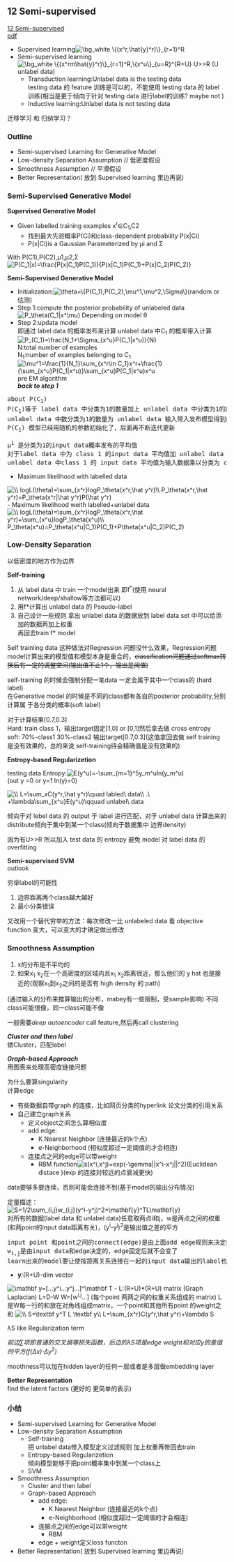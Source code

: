 ## 12 Semi-supervised
[12 Semi-supervised](https://www.youtube.com/watch?v=fX_guE7JNnY&list=PLJV_el3uVTsPy9oCRY30oBPNLCo89yu49&index=21)  
[pdf](http://speech.ee.ntu.edu.tw/~tlkagk/courses/ML_2016/Lecture/semi%20(v3).pdf)

- Supervised learning<img src="https://latex.codecogs.com/gif.image?\dpi{110}&space;\bg_white&space;\{(x^r,\hat{y}^r)\}_{r=1}^R&space;" title="\bg_white \{(x^r,\hat{y}^r)\}_{r=1}^R " />
- Semi-supervised learning<img src="https://latex.codecogs.com/gif.image?\dpi{110}&space;\bg_white&space;\{(x^rm\hat{y}^r)\}_{r=1}^R,\{x^u\}_{u=R}^{R&plus;U}" title="\bg_white \{(x^rm\hat{y}^r)\}_{r=1}^R,\{x^u\}_{u=R}^{R+U}" /> U>>R (U unlabel data)  
  - Transduction learning:Unlabel data is the testing data  
    testing data 的 feature 训练是可以的，不能使用 testing data 的 label 训练(相当是更于倾向于针对 testing data 进行label的训练? maybe not )
  - Inductive learning:Unlabel data is not testing data

迁移学习 和 归纳学习？

### Outline
- Semi-supervised Learning for Generative Model
- Low-density Separation Assumption // 低密度假设
- Smoothness Assumption // 平滑假设 
- Better Representation( 放到 Supervised learning 里边再说)

### Semi-Supervised Generative Model
**Supervised Generative Model**
- Given labelled training examples x<sup>r</sup>&isin;C<sub>1</sub>,C</sub>2</sub>
  - 找到最大先验概率P(C</sub>i</sub>)和class-dependent probability P(x|C</sub>i</sub>)
  - P(x|C</sub>i</sub>)is a Gaussian Parameterized by &mu;</sup>i</sup> and &Sigma;

With P(C</sub>1</sub>),P(C</sub>2</sub>),&mu;</sup>1</sup>,&mu;</sup>2</sup>,&Sigma;  
<img src="https://latex.codecogs.com/gif.latex?\bg_white&space;P(C_1|x)=\frac{P(x|C_1)P(C_1)}{P(x|C_1)P(C_1)&plus;P(x|C_2)P(C_2)}" title="P(C_1|x)=\frac{P(x|C_1)P(C_1)}{P(x|C_1)P(C_1)+P(x|C_2)P(C_2)}" />

**Semi-Supervised Generative Model**
- Initialization:<img src="https://latex.codecogs.com/gif.latex?\bg_white&space;\theta=\{P(C_1),P(C_2),\mu^1,\mu^2,\Sigma\}" title="\theta=\{P(C_1),P(C_2),\mu^1,\mu^2,\Sigma\}" />(random or 估测)
- Step 1:compute the posterior probability of unlabeled data  
  <img src="https://latex.codecogs.com/gif.latex?\bg_white&space;P_\theta(C_1|x^\mu)" title="P_\theta(C_1|x^\mu)" /> Depending on model &theta;
- Step 2:updata model  
  即通过 label data 的概率发布来计算 unlabel data 中C<sub>1</sub> 的概率带入计算
  <img src="https://latex.codecogs.com/gif.latex?\bg_white&space;P_(C_1)=\frac{N_1&plus;\Sigma_{x^u}P(C_1|x^u)}{N}" title="P_(C_1)=\frac{N_1+\Sigma_{x^u}P(C_1|x^u)}{N}" />  
  N:total number of examples  
  N<sub>1</sub>:number of examples belonging to C<sub>1</sub>  
  <img src="https://latex.codecogs.com/gif.latex?\bg_white&space;\mu^1=\frac{1}{N_1}\sum_{x^r\in&space;C_1}x^r&plus;\frac{1}{\sum_{x^u}P(C_1|x^u)}\sum_{x^u}P(C_1|x^u)x^u" title="\mu^1=\frac{1}{N_1}\sum_{x^r\in C_1}x^r+\frac{1}{\sum_{x^u}P(C_1|x^u)}\sum_{x^u}P(C_1|x^u)x^u" />  
  pre EM algorithm  
  ***back to step 1*** 

<pre>
about P(C<sub>1</sub>)
P(C<sub>1</sub>)等于 label data 中分类为1的数量加上 unlabel data 中分类为1的数量 除以总数。
unlabel data 中数分类为1的数量为 unlabel data 输入带入发布模型得到的概率
P(C<sub>1</sub>) 模型已经用随机的参数初始化了，后面再不断迭代更新

&mu;<sup>1</sup> 是分类为1的input data概率发布的平均值
对于label data 中为 class 1 的input data 平均值加 unlabel data 中class 1 的 input data 平均值
unlabel data 中class 1 的 input data 平均值为输入数据乘以分类为 class 1 的期望，除以unlabel data 中class 1数量
</pre>

- Maximum likelihood with labelled data  
<img src="https://latex.codecogs.com/gif.latex?\bg_white&space;\\&space;logL(\theta)=\sum_{x^r}logP_\theta(x^r,\hat&space;y^r)\\&space;P_\theta(x^r,\hat&space;y^r)=P_\theta(x^r|\hat&space;y^r)P(\hat&space;y^r)" title="\\ logL(\theta)=\sum_{x^r}logP_\theta(x^r,\hat y^r)\\ P_\theta(x^r,\hat y^r)=P_\theta(x^r|\hat y^r)P(\hat y^r)" />
- Maximum likelihood weith labelled+unlabel data  
<img src="https://latex.codecogs.com/gif.latex?\bg_white&space;\\&space;logL(\theta)=\sum_{x^r}logP_\theta(x^r,\hat&space;y^r)&plus;\sum_{x^u}logP_\theta(x^u)\\&space;P_\theta(x^u)=P_\theta(x^u|C_1)P(C_1)&plus;P\theta(x^u|C_2)P(C_2)" title="\\ logL(\theta)=\sum_{x^r}logP_\theta(x^r,\hat y^r)+\sum_{x^u}logP_\theta(x^u)\\ P_\theta(x^u)=P_\theta(x^u|C_1)P(C_1)+P\theta(x^u|C_2)P(C_2)" />

### Low-Density Separation
以低密度的地方作为边界

**Self-training**  
1. 从 label data 中 train 一个model出来 即f<sup>*</sup>(使用 neural network/deep/shallow等方法都可以)
2. 用f<aup>*</sup>计算出 unlabel data 的 Pseudo-label
3. 自己设计一些规则 拿出 unlabel data 的数据放到 label data set 中可以给添加的数据再加上权重  
  再回去train f</sup>*</suo> model

Self trainling data 这种做法对Regression 问题没什么效果，Regression问题model计算出来的模型值和模型本身是重合的，<del>classification问题通过softmax转换后有一定的调整空间(输出值不止1个，输出是阈值)</del>

self-training 的时候会强制分配一笔data 一定会属于其中一个class的  (hard label)  
在Generative model 的时候是不同的class都有各自的posterior probability,分别计算属 于各分类的概率(soft label)

对于计算结果\[0.7,0.3\]  
Hard: train class 1，输出target固定\[1,0\] or \[0,1\]然后拿去做 cross entropy  
soft: 70%-class1 30%-class2 输出target\[0.7,0.3\](这值拿回去做 self training 是没有效果的，总的来说 self-training待会精确值是没有效果的)

**Entropy-based Regularizetion**

testing data Entropy:<img src="https://latex.codecogs.com/gif.latex?\bg_white&space;E(y^u)=-\sum_{m=1}^5y_m^uln(y_m^u)" title="E(y^u)=-\sum_{m=1}^5y_m^uln(y_m^u)" />  
(out y =0 or y=1 ln(y)=0)

<img src="https://latex.codecogs.com/gif.latex?\bg_white&space;\\&space;L=\sum_xC(y^r,\hat&space;y^r)\quad&space;labled\&space;data\\&space;.\&space;&plus;\lambda\sum_{x^u}E(y^u)\qquad&space;unlabel\&space;data" title="\\ L=\sum_xC(y^r,\hat y^r)\quad labled\ data\\ .\ +\lambda\sum_{x^u}E(y^u)\qquad unlabel\ data" />

倾向于对 lebel data 的 output 于 label 进行匹配，对于 unlabel data 计算出来的distribute倾向于集中到某一个class(倾向于数据集中 边界density)

因为有U>>R 所以加入 test data 的 entropy 避免 model 对 label data 的 overfitting

**Semi-supervised SVM**  
outlook

穷举label的可能性
1. 边界距离两个class越大越好
2. 最小分类错误

又改用一个替代穷举的方法：每次修改一比 unlabeled data 看 objective function 变大，可以变大的才确定做出修改

### Smoothness Assumption
1. x的分布是不平均的
2. 如果x<sub>1</sub> x<sub>2</sub>在一个高密度的区域内且x<sub>1</sub> x<sub>2</sub>距离很近，那么他们的 y hat 也是接近的(观察x<sub>1</sub>到x<sub>2</sub>之间的是否有 high density 的 path) 

(通过输入的分布来推算输出的分布，mabey有一些限制，受sample影响)
不同class可能很像，同一class可能不像

一般需要*deep autoencoder* call feature,然后再call clustering

***Cluster and then label***  
做Cluster，匹配label

***Graph-based Approach***  
用图表来处理高密度链接问题

为什么要算singularity  
计算edge

- 有些数据自带graph 的连接，比如网页分类的hyperlink 论文分类的引用关系
- 自己建立graph关系
  - 定义object之间怎么算相似度
  - add edge:
    - K Nearest Neighbor (连接最近的k个点)
    - e-Neighborhood (相似度超过一定阈值的才会相连)
  - 连接点之间的edge可以带weight
    - RBM function<img src="https://latex.codecogs.com/gif.latex?\bg_white&space;s(x^i,x^j)=exp(-\gemma||x^i-x^j||^2)" title="s(x^i,x^j)=exp(-\gemma||x^i-x^j||^2)" />(Euclidean distace )(exp 的连接对较远的点衰减更快)

data要够多要连续，否则可能会连接不到(基于model的输出分布情况)

定量描述：  
<img src="https://latex.codecogs.com/gif.latex?\bg_white&space;S=1/2\sum_{i,j}w_{i,j}(y^i-y^j)^2=\mathbf{y}^TL\mathbf{y}" title="S=1/2\sum_{i,j}w_{i,j}(y^i-y^j)^2=\mathbf{y}^TL\mathbf{y}" />  
对所有的数据(label data 和 unlabel data)任意取两点i和j，w是两点之间的权重(和两point的input data距离有关)，(y<sup>i</sup>-y<sup>j</sup>)<sup>2</sup>是输出值之差的平方

<pre>
input point 和point之间的connect(edge)是由上面add edge规则来决定的(距离太远的点就不会建立连接)，
w<sub>i,j</sub>是由input data和edge决定的，edge固定后就不会变了
learn出来的model要让使按距离关系连接在一起的input data输出的label也更接近
</pre>

- **y**:(R+U)-dim vector  
<img src="https://latex.codecogs.com/gif.latex?\bg_white&space;\mathbf&space;y=[...y^i...y^j...]^\mathbf&space;T" title="\mathbf y=[...y^i...y^j...]^\mathbf T" />
- L:(R+U)*(R+U) matrix (Graph Laplacian)  
L=D-W  
W=[w<sup>i,j</sup>...] (每个point 两两之间的权重关系组成的 matrix)  
L 是W每一行的和放在对角线组成matrix，一个point和其他所有point 的weight之和

<img src="https://latex.codecogs.com/gif.latex?\bg_white&space;\\&space;S=\textbf&space;y^T&space;L&space;\textbf&space;y\\&space;L=\sum_{x^r}C(y^r,\hat&space;y^r)&plus;\lambda&space;S" title="\\ S=\textbf y^T L \textbf y\\ L=\sum_{x^r}C(y^r,\hat y^r)+\lambda S" />

&lambda;S like Regularization term

*前边&sum;项即普通的交叉熵等损失函数，后边的&lambda;S项是edge weight和对应y的差值的平方(f(&Delta;x)&sdot;&Delta;y<sup>2</sup>)*

moothness可以加在hidden layer的任何一层或者是多层做embedding layer

**Better Representation**  
find the latent factors
(更好的 更简单的表示)


### 小结

- Semi-supervised Learning for Generative Model
- Low-density Separation Assumption
  - Self-training  
    把 unlabel data带入模型定义过滤规则 加上权重再带回去train
  - Entropy-based Regularizetion  
    倾向模型能够于把point概率集中到某一个class上
  - SVM
- Smoothness Assumption
  - Cluster and then label
  - Graph-based Approach
    - add edge:
      - K Nearest Neighbor (连接最近的k个点)
      - e-Neighborhood (相似度超过一定阈值的才会相连)
    - 连接点之间的edge可以带weight
      - RBM
    - edge + weight定义loss functon
- Better Representation( 放到 Supervised learning 里边再说)